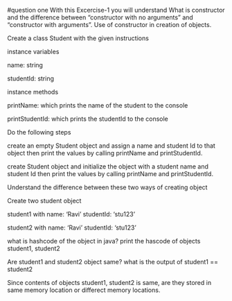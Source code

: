 #question one
With this Excercise-1 you will understand What is constructor and the difference between “constructor with no arguments” and “constructor with arguments”. Use of constructor in creation of objects.

Create a class Student with the given instructions

instance variables

name: string

studentId: string

instance methods

 printName: which prints the name of the student to the console

printStudentId: which prints the studentId to the console

Do the following steps

create an empty Student object and assign a name and student Id to that object then print the values by calling printName and printStudentId.

create Student object and initialize the object with a student name and student Id then print the values by calling printName and printStudentId.

Understand the difference between these two ways of creating object

Create two student object

student1 with name: ‘Ravi’ studentId: ‘stu123’

student2 with name: ‘Ravi’ studentId: ‘stu123’

what is hashcode of the object in java? print the hascode of objects student1, student2

 Are student1 and student2 object same?  what is the output of  student1 == student2 

Since contents of objects student1, student2 is same, are they stored in same memory location or differect memory locations.
